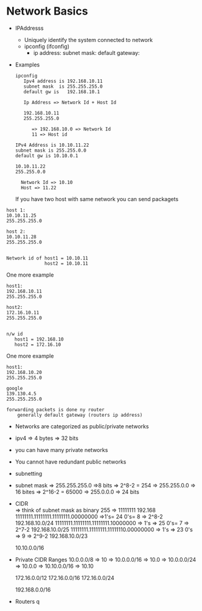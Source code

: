 # Network Basics

* IPAddresss
    * Uniquely identify the system connected to network
    * ipconfig (ifconfig)
        * ip address:
          subnet mask:
          default gateway:
* Examples
  ```
  ipconfig
     Ipv4 address is 192.168.10.11
     subnet mask  is 255.255.255.0
     default gw is   192.168.10.1

     Ip Address => Network Id + Host Id

     192.168.10.11
     255.255.255.0

        => 192.168.10.0 => Network Id
        11 => Host id

  ```

  ```
  IPv4 Address is 10.10.11.22
  subnet mask is 255.255.0.0
  default gw is 10.10.0.1

  10.10.11.22
  255.255.0.0

    Network Id => 10.10
    Host => 11.22
  ```

  If you have two host with same network you can send packagets

```
host 1:
10.10.11.25
255.255.255.0

host 2:
10.10.11.28
255.255.255.0


Network id of host1 = 10.10.11
              host2 = 10.10.11

```
One more example
```
host1:
192.168.10.11
255.255.255.0

host2: 
172.16.10.11
255.255.255.0


n/w id 
   host1 = 192.168.10
   host2 = 172.16.10
```
One more example
```
host1:
192.168.10.20
255.255.255.0

google
139.130.4.5
255.255.255.0

forwarding packets is done ny router
    generally default gateway (routers ip address)
```



* Networks are categorized as public/private networks
* ipv4  => 4 bytes => 32 bits 
*  you can have many private networks 
* You cannot have redundant public networks


* subnetting
* subnet mask => 255.255.255.0  =>8 bits => 2^8-2 = 254
              => 255.255.0.0  => 16 bites => 2^16-2 = 65000
              => 255.0.0.0 => 24 bits


* CIDR  
    => think of subnet mask as binary 
    255 => 11111111
    192.168
    11111111.11111111.11111111.00000000  =>1's= 24  0's= 8 => 2^8-2
            192.168.10.0/24
    11111111.11111111.11111111.10000000  => 1's => 25 0's= 7 => 2^7-2
            192.168.10.0/25
    11111111.11111111.11111110.00000000  => 1's => 23 0's => 9 => 2^9-2 
            192.168.10.0/23

    10.10.0.0/16


* Private CIDR Ranges
  10.0.0.0/8 => 10
      => 10.0.0.0/16 => 10.0
      => 10.0.0.0/24 => 10.0.0
      => 10.10.0.0/16 => 10.10

 	172.16.0.0/12
       172.16.0.0/16
       172.16.0.0/24

   192.168.0.0/16



* Routers  q








